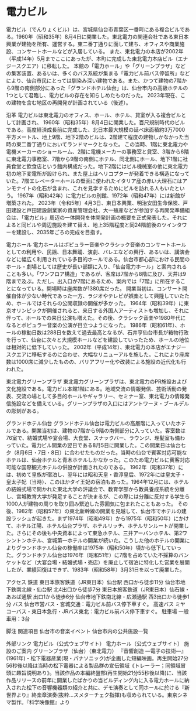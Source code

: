 # 電力ビル

電力ビル（でんりょくビル）は、宮城県仙台市青葉区一番町にある複合ビルである。1960年（昭和35年）8月4日に開業した。東北電力の関連会社である東日本興業が建物を所有、運営する。東二番丁通りに面して建ち、オフィスや商業施設、コンサートホールなどが入居している。 また、東北電力の本店が2002年（平成14年）5月までここにあったが、本町に完成した東北電力本店ビル（エナジースクエア）に移転した。
本館の「電力ホール」や「グリーンプラザ」などの集客装置、あるいは、多くのバス系統が集まる「電力ビル前バス停留所」などにより、仙台市民にとっては馴染み深い建物である。また、かつて建物の7階から9階の南側部分にあった「グランドホテル仙台」は、仙台市内の高級ホテルの1つとして君臨し、電力ビルの存在を知らしめたものだった。
2023年現在、この建物を含む地区の再開発が計画されている（後述）。

沿革
電力ビルは東北電力のオフィス、ホール、ホテル、貸室が入る複合ビルとして計画され、 1960年（昭和35年）8月4日に開業した。百尺規制時代のビルである。高度経済成長前に完成した、北日本最大規模の延べ床面積約3万7000平方メートル、地上9階、地下2階のビルは、2階建て程度の建物しかなかった当時の東二番丁通りにおいてランドマークとなった。
この当時、1階に東北電力や電機メーカーのショールーム、2階に電機メーカーの事務室と貸室、3階から6階に東北電力事務室、7階から9階の南側にホテル、同北側にホール、地下1階に社員食堂と飲食店という館内構成だった。地下2階にはビル機械室の他に東北電力初の地下変電所が設けられ、また屋上はヘリコプターが発着できる構造になっていた。7階エレベーターホールの壁面に使われたイタリア産の赤い大理石にはアンモナイトの化石が含まれ、これを見学するためにビルを訪れる人もいたという。
1967年（昭和42年）に電力ビルの別館、1972年（昭和47年）には新館が増築された。
2023年（令和5年）4月3日、東日本興業、明治安田生命保険、戸田建設と戸田建設創業家の資産管理会社、大一殖産などが参加する再開発準備組合は、「電力ビル」周辺の一体開発を体開発計画の概要を正式発表した。それによると同ビルや周辺施設を建て替え、地上35階程度と同24階前後のツインタワーを建設し、2035年ごろの完成を目指す。

電力ホール
電力ホールはポピュラー音楽やクラシック音楽のコンサートホールとしての利用や、民謡、日本舞踊、演劇、バレエなどの興行、あるいは、講演会などに幅広く利用されている多目的ホールである。仙台市都心部における民間のホール・劇場としては歴史が長い部類に入り、「仙台電力ホール」と案内されることも多い。「ワンフロア構造」であるが、客席は7階から8階に及び、天井は9階まで及ぶ。ただし、出入口が7階にあるため、案内では「7階」に所在することになっている。開場時は座席数が1380席だった。
開業当初は、コンサート開催自体が少ない時代であった一方、ラジオやテレビが娯楽として興隆していたため、ホールではそれらの公開収録の開催が多かった。
1964年（昭和39年）に東京オリンピックが開催されると、来日する外国人アーティストも増加し、それに伴って、ホールでの来日公演も増えた。その後、クラシック音楽や1980年代になるとポピュラー音楽の公演が目立つようになった。
1986年（昭和61年）、ホールの稼動日数は288日を数えて過去最高となるが、石井亨仙台市長が箱物行政を行って、仙台に次々と大規模ホールなどを建設していったため、ホールの地位は相対的に低下していった。
2002年（平成14年）、東北電力の本店がエナジースクエアに移転するのに合わせ、大幅なリニューアルを施した。これにより座席数は1000席に減少したものの、バリアフリー化や改装による施設の近代化も行われた。

東北電力グリーンプラザ
東北電力グリーンプラザは、東北電力のPR施設および文化施設である。電力ビル本館1階にある。地域交流の情報発信、芸術活動の発表、交流の場として多目的ホールやギャラリー、セミナー室、東北電力の情報発信施設などを備えている。グリーンプラザの入口にはアントワーヌ・ブールデルの彫刻がある。

グランドホテル仙台
グランドホテル仙台は電力ビルの高層階に入っていたホテルである。開業当初は、建物の7階から9階の南側部分に入っていた。客室数は76室で、結婚式場や宴会場、大食堂、スナックバー、ラウンジ、理髪室も備わっていた。電力ビル開業の翌日である8月5日に開業した。この開業日は仙台七夕（8月6日・7日・8日）に合わせたものだった。当時の仙台で賓客対応可能なホテルは、仙台ホテルと青木ホテルしかなかった。このため電力ビルに賓客対応可能な国際観光ホテルの併設が計画されたのである。
1962年（昭和37年）には、初めて皇族が宿泊し、翌年には昭和天皇・香淳皇后、1972年には皇太子・皇太子妃（当時）、このほかタイ王妃の宿泊もあった。1964年12月には、ホテルの結婚式場で開かれた東北大学の評議会で、教育学部から教員養成系統を分離し、宮城教育大学が発足することが決まるが、この際には分離に反対する学生ら1000人が建物の周りを取り囲み緊迫した雰囲気に包まれたこともあった。
その後、1982年（昭和57年）の東北新幹線の開業を見越して、仙台市でホテルの建設ラッシュが起きた。まず1974年（昭和49年）から1975年（昭和50年）にかけて、ホテル江陽、ホテル仙台プラザ、ホテルリッチ、ホテルサンルートが開業した。さらにその後も中央資本によって東急ホテル、三井アーバンホテル、第2ワシントンホテル、宮城第一ホテルの開業が続いた。こうした他のホテルの開業によりグランドホテル仙台の稼働率は1975年（昭和50年）頃から低下していった。グランドホテル仙台は1976年（昭和51年）に7階を占めていた不採算のバンケットなど（大宴会場・結婚式場・売店）を廃止して宿泊に特化した営業を展開したが、業績回復はできず、1983年（昭和58年）3月31日を以って廃業した。

アクセス
鉄道
東日本旅客鉄道（JR東日本）仙台駅 西口から徒歩11分
仙台市地下鉄南北線・仙台駅 北4出口から徒歩7分
東日本旅客鉄道（JR東日本）仙石線・あおば通駅 出口1から徒歩6分
仙台市地下鉄南北線・広瀬通駅 西3出口から徒歩1分
バス
仙台市営バス・宮城交通：電力ビル前バス停下車すぐ。
高速バス
ミヤコーバス・東日本急行・JRバス東北：電力ビル前バス停下車すぐ。
駐車場
一般車用：3台

脚注
関連項目
仙台市の音楽イベント
仙台市内の公共施設一覧

外部リンク
電力ビル（公式ウェブサイト）
電力ホール（公式ウェブサイト）
施設のご案内 グリーンプラザ（仙台）（東北電力）
『音響創造 ―電子の技術―』(1961年) - 松下電器産業(現・パナソニック)が企画した短編映画。再生開始27分56秒後以降は当時の松下電器による製品群の宣伝領域《トレーラー；同領域冒頭に趣旨説明あり》。当該作品の本編終盤部(再生開始21分55秒後以降)に、当該作品リリースの前年に開業したばかりの当ビルディング内に入る電力ホールに納入された松下の音響機器類の紹介と共に、デモ演奏として同ホールに於ける『新世界より』終楽章演奏(抜粋…スメターチェク指揮)も収められている。東京シネマ製作。『科学映像館』より